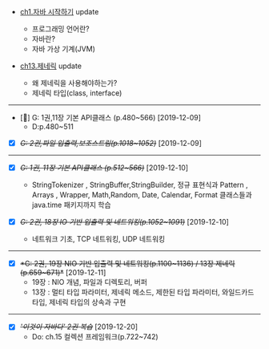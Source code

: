 - [ch1.자바 시작하기](https://github.com/DevLimK1/TIL/blob/master/JAVA/%EC%9D%B4%EA%B2%83%EC%9D%B4%20%EC%9E%90%EB%B0%94%EB%8B%A4/ch1.%EC%9E%90%EB%B0%94%20%EC%8B%9C%EC%9E%91%ED%95%98%EA%B8%B0.md) update

  - 프로그래밍 언어란?
  - 자바란?
  - 자바 가상 기계(JVM)

- [ch13.제네릭](https://github.com/DevLimK1/TIL/blob/master/JAVA/%EC%9D%B4%EA%B2%83%EC%9D%B4%20%EC%9E%90%EB%B0%94%EB%8B%A4/ch13.%EC%A0%9C%EB%84%A4%EB%A6%AD.md) update

  - 왜 제네릭을 사용해야하는가?
  - 제네릭 타입(class<T>, interface<T>)

---

- [🔺] G: 1권,11장 기본 API클래스 (p.480~566) [2019-12-09]
  - D:p.480~511
- [x] ~~_G: 2권,파일 입출력,보조스트림(p.1018~1052)_~~ [2019-12-09]

---

- [x] ~~_G: 1권, 11장 기본 API클래스 (p.512~566)_~~ [2019-12-10]

  - StringTokenizer , StringBuffer,StringBuilder, 정규 표현식과 Pattern , Arrays , Wrapper, Math,Random, Date, Calendar, Format 클래스들과 java.time 패키지까지 학습

- [x] ~~_G: 2권, 18장 IO 기반 입출력 및 네트워킹(p.1052~1091)_~~ [2019-12-10]
  - 네트워크 기초, TCP 네트워킹, UDP 네트워킹

---

- [x] ~~\*G: 2권, ~~19장 NIO 기반 입출력 및 네트워킹(p.1100~1136)~~ / ~~13장 제네릭(p.659~671)~~\*~~ [2019-12-11]
  - 19장 : NIO 개념, 파일과 디렉토리, 버퍼
  - 13장 : 멀티 타입 파라미터, 제네릭 메소드, 제한된 타입 파라미터, 와일드카드 타입, 제네릭 타입의 상속과 구현

---

- [x] ~~_'이것이 자바다' 2권 복습_~~ [2019-12-20]
  - Do: ch.15 컬렉션 프레임워크(p.722~742)
